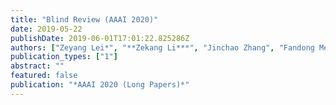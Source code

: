 ```yaml
---
title: "Blind Review (AAAI 2020)"
date: 2019-05-22
publishDate: 2019-06-01T17:01:22.825286Z
authors: ["Zeyang Lei*", "**Zekang Li***", "Jinchao Zhang", "Fandong Meng", "Yang Feng", "Cheng Niu", "Jie Zhou"]
publication_types: ["1"]
abstract: ""
featured: false
publication: "*AAAI 2020 (Long Papers)*"
---
```


